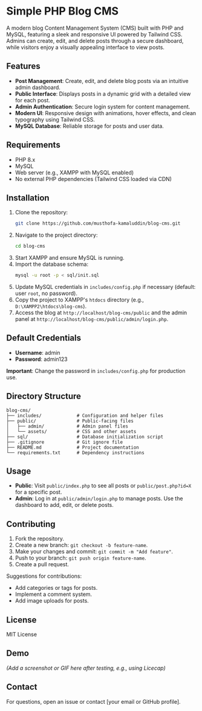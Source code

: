 # Simple PHP Blog CMS

A modern blog Content Management System (CMS) built with PHP and MySQL, featuring a sleek and responsive UI powered by Tailwind CSS. Admins can create, edit, and delete posts through a secure dashboard, while visitors enjoy a visually appealing interface to view posts.

## Features
- **Post Management**: Create, edit, and delete blog posts via an intuitive admin dashboard.
- **Public Interface**: Displays posts in a dynamic grid with a detailed view for each post.
- **Admin Authentication**: Secure login system for content management.
- **Modern UI**: Responsive design with animations, hover effects, and clean typography using Tailwind CSS.
- **MySQL Database**: Reliable storage for posts and user data.

## Requirements
- PHP 8.x
- MySQL
- Web server (e.g., XAMPP with MySQL enabled)
- No external PHP dependencies (Tailwind CSS loaded via CDN)

## Installation
1. Clone the repository:
   ```bash
   git clone https://github.com/musthofa-kamaluddin/blog-cms.git
   ```
2. Navigate to the project directory:
   ```bash
   cd blog-cms
   ```
3. Start XAMPP and ensure MySQL is running.
4. Import the database schema:
   ```bash
   mysql -u root -p < sql/init.sql
   ```
5. Update MySQL credentials in `includes/config.php` if necessary (default: user `root`, no password).
6. Copy the project to XAMPP's `htdocs` directory (e.g., `D:\XAMPP2\htdocs\blog-cms`).
7. Access the blog at `http://localhost/blog-cms/public` and the admin panel at `http://localhost/blog-cms/public/admin/login.php`.

## Default Credentials
- **Username**: admin
- **Password**: admin123

**Important**: Change the password in `includes/config.php` for production use.

## Directory Structure
```
blog-cms/
├── includes/             # Configuration and helper files
├── public/               # Public-facing files
│   ├── admin/            # Admin panel files
│   └── assets/           # CSS and other assets
├── sql/                  # Database initialization script
├── .gitignore            # Git ignore file
├── README.md             # Project documentation
└── requirements.txt      # Dependency instructions
```

## Usage
- **Public**: Visit `public/index.php` to see all posts or `public/post.php?id=X` for a specific post.
- **Admin**: Log in at `public/admin/login.php` to manage posts. Use the dashboard to add, edit, or delete posts.

## Contributing
1. Fork the repository.
2. Create a new branch: `git checkout -b feature-name`.
3. Make your changes and commit: `git commit -m "Add feature"`.
4. Push to your branch: `git push origin feature-name`.
5. Create a pull request.

Suggestions for contributions:
- Add categories or tags for posts.
- Implement a comment system.
- Add image uploads for posts.

## License
MIT License

## Demo
*(Add a screenshot or GIF here after testing, e.g., using Licecap)*

## Contact
For questions, open an issue or contact [your email or GitHub profile].